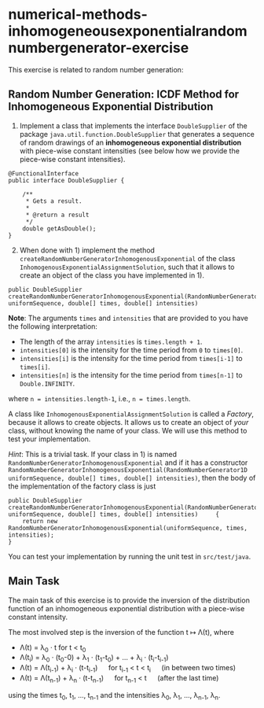 # numerical-methods-inhomogeneousexponentialrandomnumbergenerator-exercise

This exercise is related to random number generation:

## Random Number Generation: ICDF Method for Inhomogeneous Exponential Distribution

1) Implement a class that implements the interface `DoubleSupplier` of the package `java.util.function.DoubleSupplier` that generates a sequence of random drawings of
an **inhomogeneous exponential distribution** with piece-wise constant intensities (see below how we provide the
piece-wise constant intensities).

```
@FunctionalInterface
public interface DoubleSupplier {

    /**
     * Gets a result.
     *
     * @return a result
     */
    double getAsDouble();
}
```


2) When done with 1) implement the method `createRandomNumberGeneratorInhomogenousExponential` of the class `InhomogenousExponentialAssignmentSolution`,
such that it allows to create an object of the class you have implemented in 1).

```
public DoubleSupplier createRandomNumberGeneratorInhomogenousExponential(RandomNumberGenerator1D uniformSequence, double[] times, double[] intensities)
```

**Note**: The arguments `times` and `intensities` that are provided to you have the following interpretation:

- The length of the array `intensities` is `times.length + 1`.
- `intensities[0]` is the intensity for the time period from `0` to `times[0]`.
- `intensities[i]` is the intensity for the time period from `times[i-1]` to `times[i]`.
- `intensities[n]` is the intensity for the time period from `times[n-1]` to `Double.INFINITY`.

where `n = intensities.length-1`, i.e., `n = times.length`.


A class like `InhomogenousExponentialAssignmentSolution` is called a *Factory*, because it allows to create objects. It allows us to create an object of *your* class, without knowing the name of your class. We will use this method to test your implementation.

*Hint*: This is a trivial task. If your class in 1) is named `RandomNumberGeneratorInhomogenousExponential` and if
it has a constructor `RandomNumberGeneratorInhomogenousExponential(RandomNumberGenerator1D uniformSequence, double[] times, double[] intensities)`, then the body of the implementation of the factory class
is just

```
public DoubleSupplier createRandomNumberGeneratorInhomogenousExponential(RandomNumberGenerator1D uniformSequence, double[] times, double[] intensities) 	{
	return new RandomNumberGeneratorInhomogenousExponential(uniformSequence, times, intensities);
}
```

You can test your implementation by running the unit test in `src/test/java`.

## Main Task

The main task of this exercise is to provide the inversion of the distribution function
of an inhomogeneous exponential distribution with a piece-wise constant intensity.

The most involved step is the inversion of the function t &mapsto; &Lambda;(t), where

- &Lambda;(t) = &lambda;<sub>0</sub> &middot; t for t < t<sub>0</sub>
- &Lambda;(t<sub>i</sub>) = &lambda;<sub>0</sub> &middot; (t<sub>0</sub>-0) + &lambda;<sub>1</sub> &middot; (t<sub>1</sub>-t<sub>0</sub>) + ... + &lambda;<sub>i</sub> &middot; (t<sub>i</sub>-t<sub>i-1</sub>)
- &Lambda;(t) = &Lambda;(t<sub>i-1</sub>) + &lambda;<sub>i</sub> &middot; (t-t<sub>i-1</sub>) &emsp; for t<sub>i-1</sub> < t < t<sub>i</sub> &emsp; (in between two times)
- &Lambda;(t) = &Lambda;(t<sub>n-1</sub>) + &lambda;<sub>n</sub> &middot; (t-t<sub>n-1</sub>) &emsp; for t<sub>n-1</sub> < t &emsp; (after the last time)

using the times t<sub>0</sub>, t<sub>1</sub>, ..., t<sub>n-1</sub> and the intensities &lambda;<sub>0</sub>, &lambda;<sub>1</sub>, ..., &lambda;<sub>n-1</sub>, &lambda;<sub>n</sub>.
